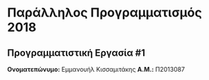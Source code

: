 # Παράλληλος Προγραμματισμός 2018
## Προγραμματιστική Εργασία #1

**Ονοματεπώνυμο:** Εμμανουήλ Κισσαμιτάκης
**Α.Μ.:** Π2013087


